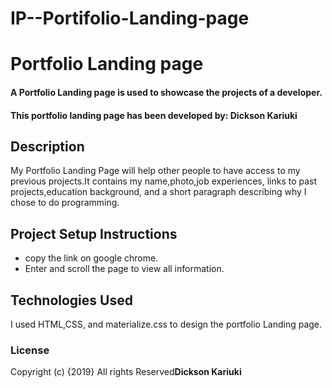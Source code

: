 # IP--Portifolio-Landing-page
# Portfolio Landing page

#### A Portfolio Landing page is used to showcase the projects of a developer.

#### This portfolio landing page has been developed by: **Dickson Kariuki**

## Description

My Portfolio Landing Page will help other people to have access to my previous projects.It contains my name,photo,job experiences, links to past projects,education background, and a short paragraph describing why I chose to do programming.

## Project Setup Instructions

- copy the link on google chrome.
- Enter and scroll the page to view all information.

## Technologies Used

I used HTML,CSS, and materialize.css to design the portfolio Landing page.

### License

Copyright (c) {2019} All rights Reserved**Dickson Kariuki**
